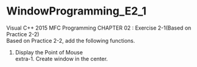 # WindowProgramming_E2_1

Visual C++ 2015 MFC Programming CHAPTER 02 : Exercise 2-1(Based on Practice 2-2)<br>
Based on Practice 2-2, add the following functions. <br>
1. Display the Point of Mouse<br>
extra-1. Create window in the center.<br>
